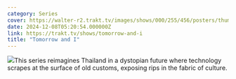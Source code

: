 ```yaml
---
category: Series
cover: https://walter-r2.trakt.tv/images/shows/000/255/456/posters/thumb/eca67b08d6.jpg.webp
date: 2024-12-08T05:20:54.000000Z
link: https://trakt.tv/shows/tomorrow-and-i
title: "Tomorrow and I"
---
```


![](https://walter-r2.trakt.tv/images/shows/000/255/456/fanarts/thumb/d17863ec0c.jpg)This series reimagines Thailand in a dystopian future where technology scrapes at the surface of old customs, exposing rips in the fabric of culture.
